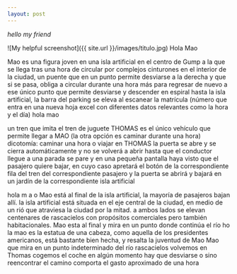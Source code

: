 ```yaml
---
layout: post
---
```



*hello my friend*


![My helpful screenshot]({{ site.url }}/images/titulo.jpg)
Hola Mao

<p>Mao es una figura joven en una isla artificial en el centro de Gump a la que se llega tras una hora de circular por complejos cinturones en el interior de la ciudad, un puente que en un punto permite desviarse a la derecha y que si se pasa, obliga a circular durante una hora más para regresar de nuevo a ese único punto que permite desviarse y descender en espiral hasta la isla artificial, la barra del parking se eleva al escanear la matrícula (número que entra en una nueva hoja excel con diferentes datos relevantes como la hora y el día)
hola
mao</p>

<p>un tren que imita el tren de juguete THOMAS es el único vehículo que permite llegar a MAO (la otra opción es caminar durante una hora)
dicotomía: caminar una hora o viajar en THOMAS
la puerta se abre y se cierra automáticamente y no se volverá a abrir hasta que el conductor llegue a una parada se pare y en una pequeña pantalla haya visto que el pasajero quiere bajar, en cuyo caso apretará el botón de la correspondiente fila del tren del correspondiente pasajero y la puerta se abrirá y bajará en un jardín de la correspondiente isla artificial</p>

hola
m
a
o
Mao está al final de la isla artificial, la mayoría de pasajeros bajan allí. la isla artificial está situada en el eje central de la ciudad, en medio de un rió que atraviesa la ciudad por la mitad. a ambos lados se elevan centenares de rascacielos con propósitos comerciales pero también habitacionales. Mao esta al final y mira en un punto donde continúa el río
ho la mao
es la estatua de una cabeza, como aquella de los presidentes americanos, está bastante bien hecha, y resalta la juventud de Mao
Mao que mira en un punto indeterminado del río
rascacielos
volvemos en
Thomas
cogemos el coche
en algún momento hay que desviarse o sino reencontrar el camino comporta el gasto aproximado de una hora
